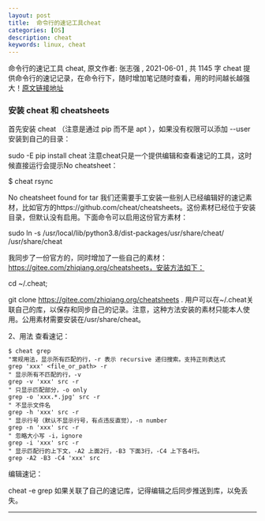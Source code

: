 ```yaml
---
layout: post
title:  命令行的速记工具cheat
categories: [OS]
description: cheat
keywords: linux, cheat
---
```


命令行的速记工具 cheat, 原文作者: 张志强 , 2021-06-01 , 共 1145 字 cheat 提供命令行的速记记录，在命令行下，随时增加笔记随时查看，用的时间越长越强大！[原文链接地址](https://zhiqiang.org/it/cheat-cheatsheets.html)

### 安装 cheat 和 cheatsheets
首先安装 cheat （注意是通过 pip 而不是 apt ），如果没有权限可以添加 --user 安装到自己的目录：

sudo -E pip install cheat 
注意cheat只是一个提供编辑和查看速记的工具，这时候直接运行会提示No cheatsheet：

$ cheat rsync

No cheatsheet found for tar
我们还需要手工安装一些别人已经编辑好的速记素材，比如官方的https://github.com/cheat/cheatsheets。这份素材已经位于安装目录，但默认没有启用。下面命令可以启用这份官方素材：

sudo ln -s /usr/local/lib/python3.8/dist-packages/usr/share/cheat/ /usr/share/cheat

我同步了一份官方的，同时增加了一些自己的素材：https://gitee.com/zhiqiang.org/cheatsheets，安装方法如下：

cd ~/.cheat;

git clone https://gitee.com/zhiqiang.org/cheatsheets .
用户可以在~/.cheat关联自己的库，以保存和同步自己的记录。注意，这种方法安装的素材只能本人使用。公用素材需要安装在/usr/share/cheat。


2、用法
查看速记：

    $ cheat grep
    "常规用法，显示所有匹配的行，-r 表示 recursive 递归搜索。支持正则表达式
    grep 'xxx' <file_or_path> -r
    " 显示所有不匹配的行，-v
    grep -v 'xxx' src -r
    " 只显示匹配部分，-o only
    grep -o 'xxx.*.jpg' src -r
    " 不显示文件名
    grep -h 'xxx' src -r
    " 显示行号（默认不显示行号，有点违反直觉），-n number
    grep -n 'xxx' src -r
    " 忽略大小写 -i，ignore
    grep -i 'xxx' src -r
    " 显示匹配行的上下文，-A2 上面2行，-B3 下面3行，-C4 上下各4行。
    grep -A2 -B3 -C4 'xxx' src


编辑速记：

cheat -e grep
如果关联了自己的速记库，记得编辑之后同步推送到库，以免丢失。

---